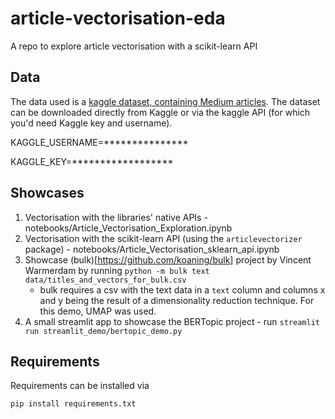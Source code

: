 # article-vectorisation-eda
A repo to explore article vectorisation with a scikit-learn API

## Data

The data used is a [kaggle dataset, containing Medium articles](https://www.kaggle.com/datasets/fabiochiusano/medium-articles). The dataset can be downloaded directly from Kaggle or via the kaggle API (for which you'd need Kaggle key and username).

KAGGLE_USERNAME=***************

KAGGLE_KEY=******************

## Showcases

1. Vectorisation with the libraries' native APIs - notebooks/Article_Vectorisation_Exploration.ipynb
2. Vectorisation with the scikit-learn API (using the `articlevectorizer` package) - notebooks/Article_Vectorisation_sklearn_api.ipynb
3. Showcase (bulk)[https://github.com/koaning/bulk] project by Vincent Warmerdam by running `python -m bulk text data/titles_and_vectors_for_bulk.csv`
    - bulk requires a csv with the text data in a `text` column and columns x and y being the result of a dimensionality reduction technique. For this demo, UMAP was used.
4. A small streamlit app to showcase the BERTopic project - run `streamlit run streamlit_demo/bertopic_demo.py`


## Requirements

Requirements can be installed via 
```
pip install requirements.txt
```
